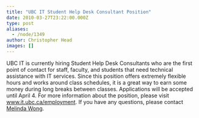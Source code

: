 ```yaml
---
title: "UBC IT Student Help Desk Consultant Position"
date: 2010-03-27T23:22:00.000Z
type: post
aliases:
  - /node/1349
author: Christopher Head
images: []
---
```


<div class="field field-name-body field-type-text-with-summary field-label-hidden"><div class="field-items"><div class="field-item even"><p>UBC IT is currently hiring Student Help Desk Consultants who are the first point of contact for staff, faculty, and students that need technical assistance with IT services. Since this position offers extremely flexible hours and works around class schedules, it is a great way to earn some money during long breaks between classes. Applications will be accepted until April 4. For more information about the position, please visit <a href="http://www.it.ubc.ca/employment">www.it.ubc.ca/employment</a>.&#xA0;If you have any questions, please contact <a href="/cdn-cgi/l/email-protection#8fe2eae3e6e1ebeea1f8e0e1e8cffaedeca1ecee">Melinda Wong</a>.</p>
</div></div></div>    <footer>
          </footer>
